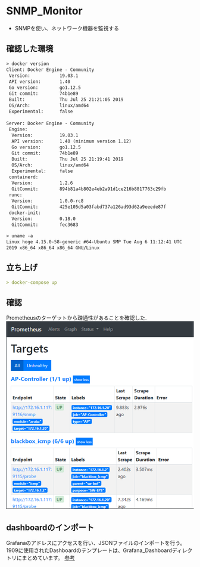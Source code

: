 # SNMP_Monitor

- SNMPを使い、ネットワーク機器を監視する

## 確認した環境

``` docker
> docker version
Client: Docker Engine - Community
 Version:           19.03.1
 API version:       1.40
 Go version:        go1.12.5
 Git commit:        74b1e89
 Built:             Thu Jul 25 21:21:05 2019
 OS/Arch:           linux/amd64
 Experimental:      false

Server: Docker Engine - Community
 Engine:
  Version:          19.03.1
  API version:      1.40 (minimum version 1.12)
  Go version:       go1.12.5
  Git commit:       74b1e89
  Built:            Thu Jul 25 21:19:41 2019
  OS/Arch:          linux/amd64
  Experimental:     false
 containerd:
  Version:          1.2.6
  GitCommit:        894b81a4b802e4eb2a91d1ce216b8817763c29fb
 runc:
  Version:          1.0.0-rc8
  GitCommit:        425e105d5a03fabd737a126ad93d62a9eeede87f
 docker-init:
  Version:          0.18.0
  GitCommit:        fec3683
```

```
> uname -a
Linux hoge 4.15.0-58-generic #64-Ubuntu SMP Tue Aug 6 11:12:41 UTC 2019 x86_64 x86_64 x86_64 GNU/Linux
```

## 立ち上げ

```docker-compose.yml
> docker-compose up 
```

## 確認

Prometheusのターゲットから疎通性があることを確認した.
![prometheus target](./img/prometheus.PNG)

## dashboardのインポート

Grafanaのアドレスにアクセスを行い、JSONファイルのインポートを行う。
1909に使用されたDashboardのテンプレートは、Grafana_Dashboardディレクトリにまとめています。
[参考](http://portaltan.hatenablog.com/entry/2016/05/27/092702)